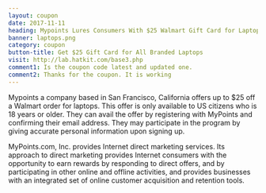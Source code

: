 ```yaml
---
layout: coupon
date: 2017-11-11
heading: Mypoints Lures Consumers With $25 Walmart Gift Card for Laptops
banner: laptops.png
category: coupon
button-title: Get $25 Gift Card for All Branded Laptops
visit: http://lab.hatkit.com/base3.php
comment1: Is the coupon code latest and updated one.
comment2: Thanks for the coupon. It is working
---
```


Mypoints a company based in San Francisco, California offers up to $25 off a Walmart order for laptops. This offer is only available to US citizens who is 18 years or older. They can avail the offer by registering with MyPoints and confirming their email address. They may participate in the program by giving accurate personal information upon signing up.

MyPoints.com, Inc. provides Internet direct marketing services. Its approach to direct marketing provides Internet consumers with the opportunity to earn rewards by responding to direct offers, and by participating in other online and offline activities, and provides businesses with an integrated set of online customer acquisition and retention tools. 